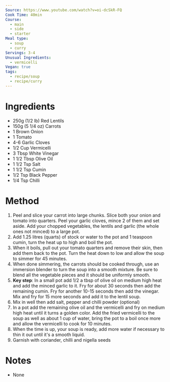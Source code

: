 ```yaml
---
Source: https://www.youtube.com/watch?v=oi-dcSkR-FQ
Cook Time: 40min
Course:
  - main
  - side
  - starter
Meal type:
  - soup
  - curry
Servings: 3-4
Unusual Ingredients:
  - vermicelli
Vegan: true
tags:
  - recipe/soup
  - recipe/curry
---
```

# Ingredients

- 250g (1/2 lb) Red Lentils
- 150g (5 1/4 oz) Carrots
- 1 Brown Onion
- 1 Tomato 
- 4-6 Garlic Cloves
- 1/2 Cup Vermicelli
- 3 Tbsp White Vinegar
- 1 1/2 Tbsp Olive Oil
- 1 1/2 Tsp Salt 
- 1 1/2 Tsp Cumin
- 1/2 Tsp Black Pepper
- 1/4 Tsp Chilli

# Method

 1. Peel and slice your carrot into large chunks. Slice both your onion and tomato into quarters. Peel your garlic cloves, mince 2 of them and set aside. Add your chopped vegetables, the lentils and garlic (the whole ones not minced) to a large pot.
 2. Add 1.25 litres (quarts) of stock or water to the pot and 1 teaspoon cumin, turn the heat up to high and boil the pot.
 3. When it boils, pull out your tomato quarters and remove their skin, then add them back to the pot. Turn the heat down to low and allow the soup to simmer for 45 minutes.
 4. When done simmering, the carrots should be cooked through, use an immersion blender to turn the soup into a smooth mixture. Be sure to blend all the vegetable pieces and it should be uniformly smooth.
 5. **Key step**: In a small pot add 1/2 a tbsp of olive oil on medium high heat and add the minced garlic to it. Fry for about 30 seconds then add the remaining cumin. Fry for another 10-15 seconds then add the vinegar. Mix and fry for 15 more seconds and add it to the lentil soup.
 6. Mix in well then add salt, pepper and chilli powder (optional)
 7. In a pot add the remaining olive oil and the vermicelli and fry on medium high heat until it turns a golden color. Add the fried vermicelli to the soup as well as about 1 cup of water, bring the pot to a boil once more and allow the vermicelli to cook for 10 minutes.
 8. When the time is up, your soup is ready, add more water if necessary to thin it out until it's a smooth liquid.
 9. Garnish with coriander, chilli and nigella seeds

# Notes

- None